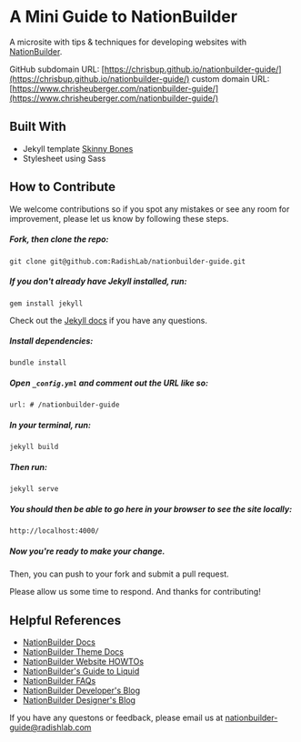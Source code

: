 # A Mini Guide to NationBuilder

A microsite with tips & techniques for developing websites with [NationBuilder](http://nationbuilder.com/).

GitHub subdomain URL: [https://chrisbup.github.io/nationbuilder-guide/](https://chrisbup.github.io/nationbuilder-guide/)
custom domain URL: [https://www.chrisheuberger.com/nationbuilder-guide/](https://www.chrisheuberger.com/nationbuilder-guide/)

## Built With

* Jekyll template [Skinny Bones](http://mmistakes.github.io/skinny-bones-jekyll/)
* Stylesheet using Sass

## How to Contribute

We welcome contributions so if you spot any mistakes or see any room for improvement, please let us know by following these steps.

##### Fork, then clone the repo:
```
git clone git@github.com:RadishLab/nationbuilder-guide.git
```

##### If you don't already have Jekyll installed, run:
```
gem install jekyll
```

Check out the [Jekyll docs](https://jekyllrb.com/docs/home/) if you have any questions.

##### Install dependencies:
```
bundle install
```

##### Open `_config.yml` and comment out the URL like so:
```
url: # /nationbuilder-guide
```

##### In your terminal, run:
```
jekyll build
```

##### Then run:
```
jekyll serve
```

##### You should then be able to go here in your browser to see the site locally:
```
http://localhost:4000/
```

##### Now you're ready to make your change.

Then, you can push to your fork and submit a pull request.

Please allow us some time to respond. And thanks for contributing!

## Helpful References
* [NationBuilder Docs](http://nationbuilder.com/docs)
* [NationBuilder Theme Docs](http://nationbuilder.com/theme_documentation)
* [NationBuilder Website HOWTOs](http://nationbuilder.com/ht_website)
* [NationBuilder's Guide to Liquid](http://nationbuilder.com/liquid_basics)
* [NationBuilder FAQs](http://nationbuilder.com/questions)
* [NationBuilder Developer's Blog](http://nationbuilder.com/developers)
* [NationBuilder Designer's Blog](http://nationbuilder.com/designers)

If you have any questons or feedback, please email us at [nationbuilder-guide@radishlab.com](mailto:nationbuilder-guide@radishlab.com)
